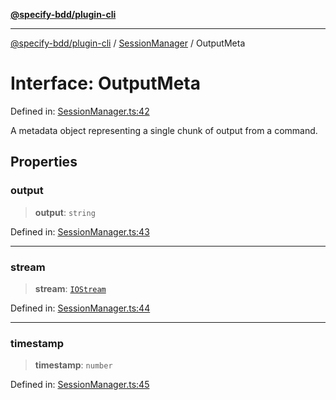 [**@specify-bdd/plugin-cli**](../../README.md)

***

[@specify-bdd/plugin-cli](../../README.md) / [SessionManager](../README.md) / OutputMeta

# Interface: OutputMeta

Defined in: [SessionManager.ts:42](https://github.com/specify-bdd/specify-core/blob/8b05f105cb16d8dce438d8b3d4592e433013802e/modules/@specify-bdd/plugin-cli/src/lib/SessionManager.ts#L42)

A metadata object representing a single chunk of output from a command.

## Properties

### output

> **output**: `string`

Defined in: [SessionManager.ts:43](https://github.com/specify-bdd/specify-core/blob/8b05f105cb16d8dce438d8b3d4592e433013802e/modules/@specify-bdd/plugin-cli/src/lib/SessionManager.ts#L43)

***

### stream

> **stream**: [`IOStream`](../enumerations/IOStream.md)

Defined in: [SessionManager.ts:44](https://github.com/specify-bdd/specify-core/blob/8b05f105cb16d8dce438d8b3d4592e433013802e/modules/@specify-bdd/plugin-cli/src/lib/SessionManager.ts#L44)

***

### timestamp

> **timestamp**: `number`

Defined in: [SessionManager.ts:45](https://github.com/specify-bdd/specify-core/blob/8b05f105cb16d8dce438d8b3d4592e433013802e/modules/@specify-bdd/plugin-cli/src/lib/SessionManager.ts#L45)
